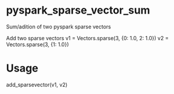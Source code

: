 # pyspark_sparse_vector_sum
Sum/adition of two pyspark sparse vectors

Add two sparse vectors
v1 = Vectors.sparse(3, {0: 1.0, 2: 1.0})
v2 = Vectors.sparse(3, {1: 1.0})

# Usage
add_sparsevector(v1, v2)
